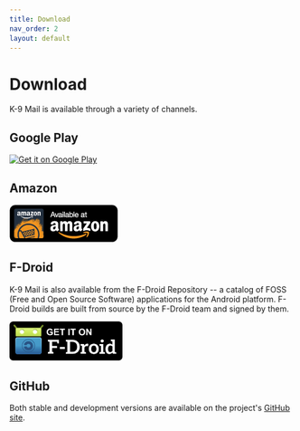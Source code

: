 ```yaml
---
title: Download
nav_order: 2
layout: default
---
```


# Download

K-9 Mail is available through a variety of channels.


## Google Play

<a href="https://play.google.com/store/apps/details?id=com.fsck.k9"><img src="https://play.google.com/intl/en_us/badges/images/generic/en-play-badge.png" width="200" alt="Get it on Google Play" /></a>

## Amazon

<a href="http://www.amazon.com/K-9-Dog-Walkers-Mail/dp/B004JK61K0/"><img src="/assets/img/amazon-underground-app-us-black.png" alt="K-9 Mail in Amazon's Appstore for Android" /></a>

## F-Droid

K-9 Mail is also available from the F-Droid Repository -- a catalog of FOSS (Free and Open Source Software) applications for the Android platform. F-Droid builds are built from source by the F-Droid team and signed by them.

<a href="https://f-droid.org/repository/browse/?fdid=com.fsck.k9"><img width="200" src="/assets/img/get-it-on-fdroid.png" alt="K-9 Mail on F-Droid" /></a>

## GitHub

Both stable and development versions are available on the project's [GitHub site](https://github.com/k9mail/k-9/releases).
